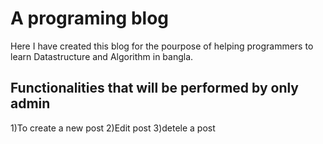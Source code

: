# A programing blog

Here I have created this blog for the pourpose of helping programmers to learn Datastructure and Algorithm in bangla.

## Functionalities that will be performed by only admin

1)To create a new post
2)Edit post
3)detele a post



